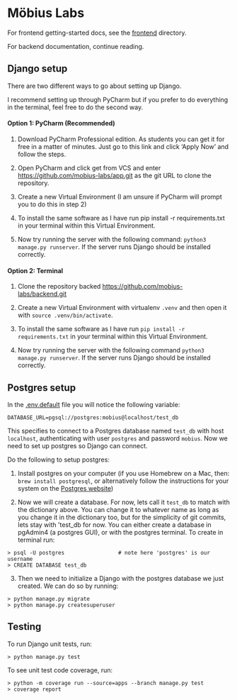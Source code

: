 # Möbius Labs

For frontend getting-started docs, see the [frontend](frontend/README.md) directory.

For backend documentation, continue reading.

## Django setup

There are two different ways to go about setting up Django.

I recommend setting up through PyCharm but if you prefer to do everything in the terminal, feel free to do the second way.

#### Option 1: PyCharm (Recommended)

1. Download PyCharm Professional edition. As students you can get it for free in a matter of minutes. Just go to this link  and click ‘Apply Now’ and follow the steps.

2. Open PyCharm and click get from VCS and enter https://github.com/mobius-labs/app.git  as the git URL to clone the repository.

3. Create a new Virtual Environment (I am unsure if PyCharm will prompt you to do this in step 2)

4. To install the same software as I have run pip install -r requirements.txt in your terminal within this Virtual Environment. 

5. Now try running the server with the following command: `python3 manage.py runserver`. If the server runs Django should be installed correctly.

#### Option 2: Terminal 

1. Clone the repository backed https://github.com/mobius-labs/backend.git 

2. Create a new Virtual Environment with virtualenv `.venv`  and then open it with `source .venv/bin/activate`.

3. To install the same software as I have run `pip install -r requirements.txt` in your terminal within this Virtual Environment. 

4. Now try running the server with the following command `python3 manage.py runserver`. If the server runs Django should be installed correctly.

## Postgres setup

In the [.env.default](.env.default) file you will notice the following variable:

```
DATABASE_URL=pgsql://postgres:mobius@localhost/test_db
```

This specifies to connect to a Postgres database named `test_db` with host `localhost`, authenticating with user `postgres` and password `mobius`.
Now we need to set up postgres so Django can connect.

Do the following to setup postgres:

1. Install postgres on your computer (if you use Homebrew on a Mac, then: `brew install postgresql`, or alternatively follow the instructions for your system on the [Postgres  website](https://www.postgresql.org/))

2. Now we will create a database. For now, lets call it `test_db` to match with the dictionary above. You can change it to whatever name as long as you change it in the dictionary too, but for the simplicity of git commits, lets stay with 'test_db for now.
   You can either create a database in pgAdmin4 (a postgres GUI), or with the postgres terminal. To create in terminal run:

```
> psql -U postgres                 # note here 'postgres' is our username
> CREATE DATABASE test_db
```

3. Then we need to initialize a Django with the postgres database we just created. We can do so by running:
```
> python manage.py migrate
> python manage.py createsuperuser
```

## Testing

To run Django unit tests, run:

```
> python manage.py test
```
To see unit test code coverage, run:
```
> python -m coverage run --source=apps --branch manage.py test
> coverage report
```